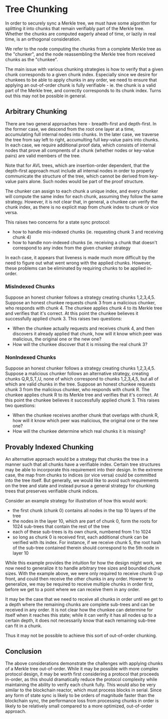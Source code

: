 # Tree Chunking

In order to securely sync a Merkle tree, we must have some algorithm for
splitting it into chunks that remain verifiably part of the Merkle tree.
Whether the chunks are computed eagerly ahead of time,
or lazily in real time, is an orthogonal consideration.

We refer to the node computing the chunks from a complete Merkle tree as the
"chunker", and the node reassembling the Merkle tree from received chunks as the
"chunkee".

The main issue with various chunking strategies is how to verify that a given
chunk corresponds to a given chunk index. Especially since we desire for
chunkees to be able to apply chunks in any order, we need to ensure that
applying an out-of-order chunk is fully verifiable - ie. the chunk is a valid
part of the Merkle tree, and correctly corresponds to its chunk index.
Turns out this may not be possible in general.

## Arbitrary Chunking

There are two general approaches here - breadth-first and depth-first.
In the former case, we descend from the root one layer at a time, accumulating
full internal nodes into chunks. In the later case, we traverse the tree from
say left to right, accumulting full key-value pairs into chunks. In each case,
we require additional proof data, which consists of internal nodes that prove
all compnents of a chunk (whether nodes or key-value pairs) are valid members of
the tree.

Note that for AVL trees, which are insertion-order dependent, that the
depth-first approach must include all internal nodes in order to properly
communicate the structure of the tree, which cannot be derived from key-value
pairs alone. Such nodes would be part of the proof structure.

The chunker can assign to each chunk a unique index, and every chunker will
compute the same index for each chunk, assuming they follow the same
strategy. However, it is not clear that, in general, a chunkee can verify the
chunk index, as there is no explicit map from chunk index to chunk or vice
versa.

This raises two concerns for a state sync protocol:
- how to handle mis-indexed chunks (ie. requesting chunk 3 and receiving chunk
  4)
- how to handle non-indexed chunks (ie. receiving a chunk that doesn't
  correspond to any index from the given chunker strategy

In each case, it appears that liveness is made much more difficult by the need
to figure out what went wrong with the applied chunks. However, these problems
can be eliminated by requiring chunks to be applied in-order.

### MisIndexed Chunks

Suppose an honest chunker follows a strategy creating chunks 1,2,3,4,5.
Suppose an honest chunkee requests chunk 3 from a malicious chunker,
who responds with chunk 4. The chunkee applies chunk 4 to its Merkle tree
and verifies that it's correct. At this point the chunkee believes it
successfully applied chunk 3. This raises two questions:

- When the chunkee actually requests and receives chunk 4, and then discovers it already
  applied that chunk, how will it know which peer was malicious, the original
  one or the new one?
- How will the chunkee discover that it is missing the real chunk 3?

### NonIndexed Chunks

Suppose an honest chunker follows a strategy creating chunks 1,2,3,4,5.
Suppose a malicious chunker follows an alternative strategy, creating chunks
Q,R,S,T,U, none of which correspond to chunks 1,2,3,4,5, but all of which are
valid chunks in the tree.
Suppose an honest chunkee requests chunk 3 from the malicious chunker,
who responds with chunk R. The chunkee applies chunk R to its Merkle tree and
verifies that it's correct. At this point the chunkee believes it
successfully applied chunk 3. This raises two questions:

- When the chunkee receives another chunk that overlaps with chunk R, how will
  it know which peer was malicious, the original one or the new one?
- How will the chunkee determine which real chunks it is missing?

## Provably Indexed Chunking

An alternative approach would be a strategy that chunks the tree in a manner
such that all chunks have a verifiable index. Certain tree structures may be
able to incorporate this requirement into their design. In the extreme case,
the map from chunks to indices (or vice versa) could be committed into the tree
itself. But generally, we would like to avoid such requirements on the tree and
state and instead pursue a general strategy for chunking trees that preserves
verifiable chunk indices.

Consider an example strategy for illustration of how this would work:

- the first chunk (chunk 0) contains all nodes in the top 10 layers of the tree
- the nodes in the layer 10, which are part of chunk 0, form the roots for 1024
  sub-trees that contain the rest of the tree
- each of these sub-trees is its own chunk, numbered from 1 to 1024
- so long as chunk 0 is received first, each additional chunk can be verified
  with its index. For instance, if we receive chunk 5, the root hash of the
  sub-tree contained therein should correspond to the 5th node in layer 10

While this example provides the intuition for how the design might work,
we now need to generalize it to handle arbitrary tree sizes and bounded
chunk sizes. With the example above, we were only required to receive chunk 0 up
front, and could then receive the other chunks in any order. However to
generalize, we may be required to receive multiple chunks in order first, before
we get to a point where we can receive them in any order.

It may be the case that we need to receive all chunks in order until we get to a
depth where the remaining chunks are complete sub-trees and can be received in
any order. It is not clear how the chunkee can determine for itself when it
reaches this state; while it can verify it has all nodes up to a certain depth,
it does not necessarily know that each remaining sub-tree can fit in a chunk.

Thus it may not be possible to achieve this sort of out-of-order chunking.

## Conclusion

The above considerations demonstrate the challenges with applying chunks of a
Merkle tree out-of-order. While it may be possible with more complex protocol
design, it may be worth first considering a protocol that proceeds in-order, as
this should dramatically reduce the protocol complexity while maintaining the
ability to verify each chunk fully. This would also be very similar to the
blockchain reactor, which must process blocks in serial. Since any form of state sync
is likely to be orders of magnitude faster than the blockchain sync, the
performance loss from processing chunks in order is likely to be relatively small
compared to a more optimized, out-of-order approach.
